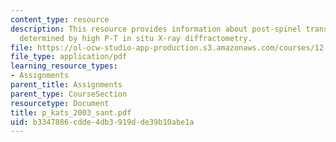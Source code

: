 ```yaml
---
content_type: resource
description: This resource provides information about post-spinel transition in Mg2SiO4
  determined by high P-T in situ X-ray diffractometry.
file: https://ol-ocw-studio-app-production.s3.amazonaws.com/courses/12-581-phase-transitions-in-the-earths-interior-spring-2005/b3347886cdde4db3919dde39b10abe1a_p_kats_2003_sant.pdf
file_type: application/pdf
learning_resource_types:
- Assignments
parent_title: Assignments
parent_type: CourseSection
resourcetype: Document
title: p_kats_2003_sant.pdf
uid: b3347886-cdde-4db3-919d-de39b10abe1a
---
```

